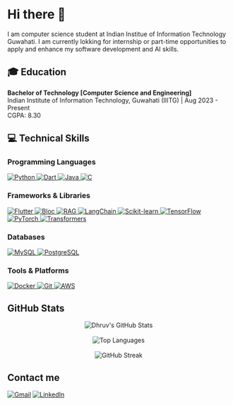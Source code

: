 # Hi there 👋
I am computer science student at Indian Institue of Information Technology Guwahati. I am currently lokking for internship or part-time opportunities to apply and enhance my software development and AI skills.

## 🎓 Education
**Bachelor of Technology [Computer Science and Engineering]**  
Indian Institute of Information Technology, Guwahati (IIITG) | Aug 2023 - Present  
CGPA: 8.30

## 💻 Technical Skills

### Programming Languages  
<p align="left">
  <a href="https://www.python.org/" target="_blank" rel="noreferrer">
    <img src="https://img.shields.io/badge/-Python-3776AB?style=for-the-badge&logo=python&logoColor=white" alt="Python" />
  </a>
  <a href="https://dart.dev/" target="_blank" rel="noreferrer">
    <img src="https://img.shields.io/badge/-Dart-0175C2?style=for-the-badge&logo=dart&logoColor=white" alt="Dart" />
  </a>
  <a href="https://www.java.com/" target="_blank" rel="noreferrer">
    <img src="https://img.shields.io/badge/-Java-007396?style=for-the-badge&logo=java&logoColor=white" alt="Java" />
  </a>
  <a href="https://en.wikipedia.org/wiki/C_(programming_language)" target="_blank" rel="noreferrer">
    <img src="https://img.shields.io/badge/-C-00599C?style=for-the-badge&logo=c&logoColor=white" alt="C" />
  </a>
</p>

### Frameworks & Libraries  
<p align="left">
  <a href="https://flutter.dev/" target="_blank" rel="noreferrer">
    <img src="https://img.shields.io/badge/-Flutter-02569B?style=for-the-badge&logo=flutter&logoColor=white" alt="Flutter" />
  </a>
  <a href="https://bloclibrary.dev/#/" target="_blank" rel="noreferrer">
    <img src="https://img.shields.io/badge/-Bloc-21BFAF?style=for-the-badge&logo=flutter&logoColor=white" alt="Bloc" />
  </a>
  <a href="https://en.wikipedia.org/wiki/Retrieval-Augmented_Generation" target="_blank" rel="noreferrer">
    <img src="https://img.shields.io/badge/-RAG-006400?style=for-the-badge&logo=openai&logoColor=white" alt="RAG" />
  </a>
  <a href="https://www.langchain.com/" target="_blank" rel="noreferrer">
    <img src="https://img.shields.io/badge/-LangChain-228B22?style=for-the-badge&logo=langchain&logoColor=white" alt="LangChain" />
  </a>
  <a href="https://scikit-learn.org/" target="_blank" rel="noreferrer">
    <img src="https://img.shields.io/badge/-Scikit--learn-F7931E?style=for-the-badge&logo=scikit-learn&logoColor=white" alt="Scikit-learn" />
  </a>
  <!-- TensorFlow -->
  <a href="https://www.tensorflow.org/" target="_blank" rel="noreferrer">
    <img src="https://img.shields.io/badge/-TensorFlow-FF6F00?style=for-the-badge&logo=TensorFlow&logoColor=white" alt="TensorFlow" />
  </a>

  <!-- Pytorch -->
  <a href="https://pytorch.org/" target="_blank" rel="noreferrer">
    <img src="https://img.shields.io/badge/-PyTorch-EE4C2C?style=for-the-badge&logo=PyTorch&logoColor=white" alt="PyTorch" />
  </a>

  <!-- Transformer -->
  <a href="https://huggingface.co/transformers/" target="_blank" rel="noreferrer">
    <img src="https://img.shields.io/badge/-Transformers-FFDF00?style=for-the-badge&logo=HuggingFace&logoColor=black" alt="Transformers" />
  </a>
</p>

### Databases  
<p align="left">
  <a href="https://www.mysql.com/" target="_blank" rel="noreferrer">
    <img src="https://img.shields.io/badge/-MySQL-4479A1?style=for-the-badge&logo=mysql&logoColor=white" alt="MySQL" />
  </a>
  <a href="https://www.postgresql.org/" target="_blank" rel="noreferrer">
    <img src="https://img.shields.io/badge/-PostgreSQL-336791?style=for-the-badge&logo=postgresql&logoColor=white" alt="PostgreSQL" />
  </a>
</p>

### Tools & Platforms  
<p align="left">
  <a href="https://www.docker.com/" target="_blank" rel="noreferrer">
    <img src="https://img.shields.io/badge/-Docker-2496ED?style=for-the-badge&logo=docker&logoColor=white" alt="Docker" />
  </a>
  <a href="https://git-scm.com/" target="_blank" rel="noreferrer">
    <img src="https://img.shields.io/badge/-Git-F05032?style=for-the-badge&logo=git&logoColor=white" alt="Git" />
  </a>
  <a href="https://aws.amazon.com/" target="_blank" rel="noreferrer">
    <img src="https://img.shields.io/badge/-AWS-232F3E?style=for-the-badge&logo=amazonaws&logoColor=white" alt="AWS" />
  </a>
</p>

## GitHub Stats

<p align="center">
  <img src="https://github-readme-stats.vercel.app/api?username=dhruv-2615p&count_private=true&show_icons=true&theme=radical" alt="Dhruv's GitHub Stats" />
  <br/>
  <br/>
  <img src="https://github-readme-stats.vercel.app/api/top-langs/?username=dhruv-2615p&layout=compact&theme=radical" alt="Top Languages" />
  <br/>
  <br/>
  <img src="https://github-readme-streak-stats.herokuapp.com/?user=dhruv-2615p&theme=radical" alt="GitHub Streak" />
</p>

  
## Contact me
[![Gmail](https://img.shields.io/badge/-dhruv1511parmar@gmail.com-D14836?style=flat-square&logo=gmail&logoColor=white)](mailto:dhruv1511parmar@gmail.com)
[![LinkedIn](https://img.shields.io/badge/-LinkedIn-0077B5?style=flat-square&logo=linkedin&logoColor=white)](https://www.linkedin.com/in/dhruv-parmar-23b7aa289/)
